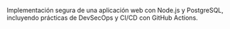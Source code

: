 Implementación segura de una aplicación web con Node.js y PostgreSQL, incluyendo prácticas de DevSecOps y CI/CD con GitHub Actions.
